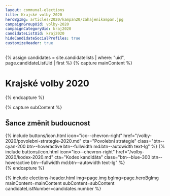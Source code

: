 ```yaml
---
layout: communal-elections
title: Krajské volby 2020
heroBgImg: articles/2020/kampan20/zahajenikampan.jpg
campaignGroupUid: volby-2020
campaignCategoryUid: kraj2020
candidateListUid: kraj2020
hideCandidateSocialProfiles: true
customizeHeader: true
---
```

{% assign candidates = site.candidatelists | where: "uid", page.candidateListUid | first %}
{% capture mainContent %}
  <h1 class="head-alt-lg md:head-alt-xl">Krajské volby 2020</h1>
{% endcapture %}

{% capture subContent %}
  <h2 class="head-alt-base md:head-alt-md mt-2">Šance <strong>změnit budoucnost</strong></h2>
  <div class="mt-4 md:mt-8 space-y-4">
  {% include buttons/icon.html icon="ico--chevron-right" href="/volby-2020/povolebni-strategie-2020.md" cta="Povolební strategie" class="btn--cyan-200 btn--hoveractive btn--fullwidth md:btn--autowidth text-lg" %}
  {% include buttons/icon.html icon="ico--chevron-right" href="/volby-2020/kodex-2020.md" cta="Kodex kandidáta" class="btn--blue-300 btn--hoveractive btn--fullwidth md:btn--autowidth text-lg" %}
</div> 
{% endcapture %}

{% include elections-header.html img=page.img bgImg=page.heroBgImg mainContent=mainContent subContent=subContent candidateListNumber=candidates.number %}


